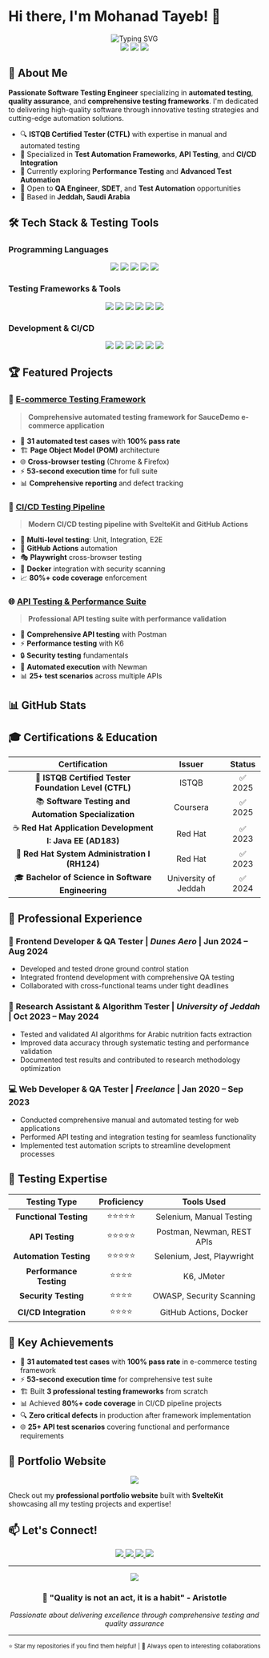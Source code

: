 # Hi there, I'm Mohanad Tayeb! 👋

<div align="center">
  <img src="https://readme-typing-svg.herokuapp.com?font=Fira+Code&size=28&duration=4000&pause=1000&color=2563EB&center=true&vCenter=true&width=600&lines=ISTQB+Certified+Software+Tester;Quality+Assurance+Engineer;Test+Automation+Specialist;API+%26+Performance+Testing+Expert" alt="Typing SVG" />
</div>

<div align="center">
  <img src="https://img.shields.io/badge/ISTQB-Certified%20Tester-blue?style=for-the-badge&logo=checkmarx&logoColor=white"/>
  <img src="https://img.shields.io/badge/Experience-3%2B%20Years-green?style=for-the-badge"/>
  <img src="https://img.shields.io/badge/Focus-Quality%20Assurance-orange?style=for-the-badge"/>
</div>

## 🚀 About Me

**Passionate Software Testing Engineer** specializing in **automated testing**, **quality assurance**, and **comprehensive testing frameworks**. I'm dedicated to delivering high-quality software through innovative testing strategies and cutting-edge automation solutions.

- 🔍 **ISTQB Certified Tester (CTFL)** with expertise in manual and automated testing
- 🎯 Specialized in **Test Automation Frameworks**, **API Testing**, and **CI/CD Integration**
- 🌱 Currently exploring **Performance Testing** and **Advanced Test Automation**
- 💼 Open to **QA Engineer**, **SDET**, and **Test Automation** opportunities
- 📍 Based in **Jeddah, Saudi Arabia**

## 🛠️ Tech Stack & Testing Tools

### Programming Languages
<div align="center">
  <img src="https://img.shields.io/badge/JavaScript-F7DF1E?style=for-the-badge&logo=javascript&logoColor=black"/>
  <img src="https://img.shields.io/badge/Python-3776AB?style=for-the-badge&logo=python&logoColor=white"/>
  <img src="https://img.shields.io/badge/Java-ED8B00?style=for-the-badge&logo=openjdk&logoColor=white"/>
  <img src="https://img.shields.io/badge/TypeScript-007ACC?style=for-the-badge&logo=typescript&logoColor=white"/>
  <img src="https://img.shields.io/badge/C%23-239120?style=for-the-badge&logo=c-sharp&logoColor=white"/>
</div>

### Testing Frameworks & Tools
<div align="center">
  <img src="https://img.shields.io/badge/Selenium-43B02A?style=for-the-badge&logo=selenium&logoColor=white"/>
  <img src="https://img.shields.io/badge/Jest-C21325?style=for-the-badge&logo=jest&logoColor=white"/>
  <img src="https://img.shields.io/badge/Playwright-2EAD33?style=for-the-badge&logo=playwright&logoColor=white"/>
  <img src="https://img.shields.io/badge/Postman-FF6C37?style=for-the-badge&logo=postman&logoColor=white"/>
  <img src="https://img.shields.io/badge/K6-7D64FF?style=for-the-badge&logo=k6&logoColor=white"/>
  <img src="https://img.shields.io/badge/Newman-FF6C37?style=for-the-badge&logo=postman&logoColor=white"/>
</div>

### Development & CI/CD
<div align="center">
  <img src="https://img.shields.io/badge/Node.js-43853D?style=for-the-badge&logo=node.js&logoColor=white"/>
  <img src="https://img.shields.io/badge/React-20232A?style=for-the-badge&logo=react&logoColor=61DAFB"/>
  <img src="https://img.shields.io/badge/Svelte-FF3E00?style=for-the-badge&logo=svelte&logoColor=white"/>
  <img src="https://img.shields.io/badge/GitHub%20Actions-2088FF?style=for-the-badge&logo=github-actions&logoColor=white"/>
  <img src="https://img.shields.io/badge/Docker-2496ED?style=for-the-badge&logo=docker&logoColor=white"/>
  <img src="https://img.shields.io/badge/Git-F05032?style=for-the-badge&logo=git&logoColor=white"/>
</div>

## 🏆 Featured Projects

### 🔬 [E-commerce Testing Framework](https://github.com/mohanadtayeb/ecommerce-testing-framework)
> **Comprehensive automated testing framework for SauceDemo e-commerce application**
- 🎯 **31 automated test cases** with **100% pass rate**
- 🏗️ **Page Object Model (POM)** architecture
- 🌐 **Cross-browser testing** (Chrome & Firefox)
- ⚡ **53-second execution time** for full suite
- 📊 **Comprehensive reporting** and defect tracking

### 🔄 [CI/CD Testing Pipeline](https://github.com/mohanadtayeb/cicd-testing-pipeline)
> **Modern CI/CD testing pipeline with SvelteKit and GitHub Actions**
- 🧪 **Multi-level testing**: Unit, Integration, E2E
- 🚀 **GitHub Actions** automation
- 🎭 **Playwright** cross-browser testing
- 🐳 **Docker** integration with security scanning
- 📈 **80%+ code coverage** enforcement

### 🌐 [API Testing & Performance Suite](https://github.com/mohanadtayeb/API-Testing-and-Performance-Validation-Suite)
> **Professional API testing suite with performance validation**
- 📡 **Comprehensive API testing** with Postman
- ⚡ **Performance testing** with K6
- 🔒 **Security testing** fundamentals
- 🔄 **Automated execution** with Newman
- 📊 **25+ test scenarios** across multiple APIs

## 📊 GitHub Stats

<!-- <div align="center">
  <img src="https://github-readme-stats.vercel.app/api?username=mohanadtayeb&show_icons=true&theme=tokyonight&hide_border=true&count_private=true" alt="GitHub Stats" />
</div>

<div align="center">
  <img src="https://github-readme-stats.vercel.app/api/top-langs/?username=mohanadtayeb&layout=compact&theme=tokyonight&hide_border=true" alt="Top Languages" />
</div>

<div align="center">
  <img src="https://github-readme-streak-stats.herokuapp.com/?user=mohanadtayeb&theme=tokyonight&hide_border=true" alt="GitHub Streak" />
</div> -->

## 🎓 Certifications & Education

<div align="center">

| Certification | Issuer | Status |
|:-------------:|:------:|:------:|
| 🏅 **ISTQB Certified Tester Foundation Level (CTFL)** | ISTQB | ✅ 2025 |
| 📚 **Software Testing and Automation Specialization** | Coursera | ✅ 2025 |
| ☕ **Red Hat Application Development I: Java EE (AD183)** | Red Hat | ✅ 2023 |
| 🐧 **Red Hat System Administration I (RH124)** | Red Hat | ✅ 2023 |
| 🎓 **Bachelor of Science in Software Engineering** | University of Jeddah | ✅ 2024 |

</div>

## 💼 Professional Experience

### 🚁 **Frontend Developer & QA Tester** | *Dunes Aero* | Jun 2024 – Aug 2024
- Developed and tested drone ground control station
- Integrated frontend development with comprehensive QA testing
- Collaborated with cross-functional teams under tight deadlines

### 🔬 **Research Assistant & Algorithm Tester** | *University of Jeddah* | Oct 2023 – May 2024
- Tested and validated AI algorithms for Arabic nutrition facts extraction
- Improved data accuracy through systematic testing and performance validation
- Documented test results and contributed to research methodology optimization

### 💻 **Web Developer & QA Tester** | *Freelance* | Jan 2020 – Sep 2023
- Conducted comprehensive manual and automated testing for web applications
- Performed API testing and integration testing for seamless functionality
- Implemented test automation scripts to streamline development processes

## 🎯 Testing Expertise

<div align="center">

| Testing Type | Proficiency | Tools Used |
|:------------:|:-----------:|:----------:|
| **Functional Testing** | ⭐⭐⭐⭐⭐ | Selenium, Manual Testing |
| **API Testing** | ⭐⭐⭐⭐⭐ | Postman, Newman, REST APIs |
| **Automation Testing** | ⭐⭐⭐⭐⭐ | Selenium, Jest, Playwright |
| **Performance Testing** | ⭐⭐⭐⭐ | K6, JMeter |
| **Security Testing** | ⭐⭐⭐⭐ | OWASP, Security Scanning |
| **CI/CD Integration** | ⭐⭐⭐⭐ | GitHub Actions, Docker |

</div>

## 🌟 Key Achievements

- 🎯 **31 automated test cases** with **100% pass rate** in e-commerce testing framework
- ⚡ **53-second execution time** for comprehensive test suite
- 🏗️ Built **3 professional testing frameworks** from scratch
- 📊 Achieved **80%+ code coverage** in CI/CD pipeline projects
- 🔍 **Zero critical defects** in production after framework implementation
- 🌐 **25+ API test scenarios** covering functional and performance requirements

## 🎨 Portfolio Website

<div align="center">
  <a href="https://mohanad-tayeb.netlify.app/">
    <img src="https://img.shields.io/badge/Portfolio-Visit%20My%20Website-2563EB?style=for-the-badge&logo=vercel&logoColor=white"/>
  </a>
</div>

Check out my **professional portfolio website** built with **SvelteKit** showcasing all my testing projects and expertise!

## 📫 Let's Connect!

<div align="center">
  <a href="mailto:mohanad_tayeb@hotmail.com">
    <img src="https://img.shields.io/badge/Email-D14836?style=for-the-badge&logo=gmail&logoColor=white"/>
  </a>
  <a href="https://linkedin.com/in/mohanad-tayeb-94a490159">
    <img src="https://img.shields.io/badge/LinkedIn-0077B5?style=for-the-badge&logo=linkedin&logoColor=white"/>
  </a>
  <a href="https://github.com/mohanadtayeb">
    <img src="https://img.shields.io/badge/GitHub-100000?style=for-the-badge&logo=github&logoColor=white"/>
  </a>
  <a href="tel:+966534078467">
    <img src="https://img.shields.io/badge/Phone-25D366?style=for-the-badge&logo=whatsapp&logoColor=white"/>
  </a>
</div>

---

<div align="center">
  <img src="https://komarev.com/ghpvc/?username=mohanadtayeb&style=for-the-badge&color=2563EB"/>
</div>

<div align="center">
  <h3>💫 "Quality is not an act, it is a habit" - Aristotle</h3>
  <p><em>Passionate about delivering excellence through comprehensive testing and quality assurance</em></p>
</div>

---

<div align="center">
  <sub>⭐ Star my repositories if you find them helpful! | 📧 Always open to interesting collaborations</sub>
</div>
